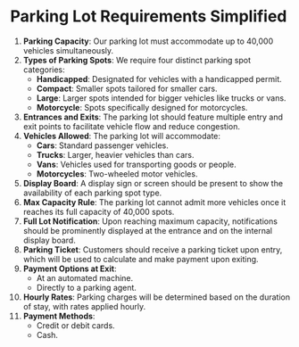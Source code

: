 # Parking Lot Requirements Simplified

1. **Parking Capacity**: Our parking lot must accommodate up to 40,000 vehicles simultaneously.
2. **Types of Parking Spots**: We require four distinct parking spot categories:
   - **Handicapped**: Designated for vehicles with a handicapped permit.
   - **Compact**: Smaller spots tailored for smaller cars.
   - **Large**: Larger spots intended for bigger vehicles like trucks or vans.
   - **Motorcycle**: Spots specifically designed for motorcycles.
3. **Entrances and Exits**: The parking lot should feature multiple entry and exit points to facilitate vehicle flow and reduce congestion.
4. **Vehicles Allowed**: The parking lot will accommodate:
   - **Cars**: Standard passenger vehicles.
   - **Trucks**: Larger, heavier vehicles than cars.
   - **Vans**: Vehicles used for transporting goods or people.
   - **Motorcycles**: Two-wheeled motor vehicles.
5. **Display Board**: A display sign or screen should be present to show the availability of each parking spot type.
6. **Max Capacity Rule**: The parking lot cannot admit more vehicles once it reaches its full capacity of 40,000 spots.
7. **Full Lot Notification**: Upon reaching maximum capacity, notifications should be prominently displayed at the entrance and on the internal display board.
8. **Parking Ticket**: Customers should receive a parking ticket upon entry, which will be used to calculate and make payment upon exiting.
9. **Payment Options at Exit**:
   - At an automated machine.
   - Directly to a parking agent.
10. **Hourly Rates**: Parking charges will be determined based on the duration of stay, with rates applied hourly.
11. **Payment Methods**:
    - Credit or debit cards.
    - Cash.
